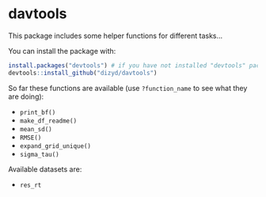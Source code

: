 # davtools
This package includes some helper functions for different tasks...

You can install the package with:

```R
install.packages("devtools") # if you have not installed "devtools" package
devtools::install_github("dizyd/davtools")
```


So far these functions are available (use `?function_name` to see what they are doing):

- `print_bf()`
- `make_df_readme()`
- `mean_sd()`
- `RMSE()`
- `expand_grid_unique()`
- `sigma_tau()`

Available datasets are:

- `res_rt`
